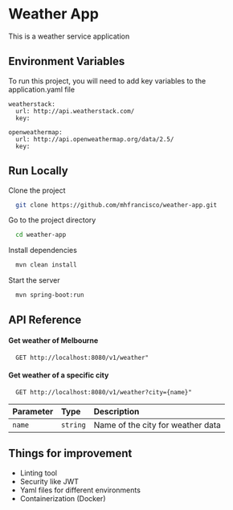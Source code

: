 
# Weather App
This is a weather service application




## Environment Variables

To run this project, you will need to add key variables to the application.yaml file

```
weatherstack:
  url: http://api.weatherstack.com/
  key: 

openweathermap:
  url: http://api.openweathermap.org/data/2.5/
  key: 
```


## Run Locally

Clone the project

```bash
  git clone https://github.com/mhfrancisco/weather-app.git
```

Go to the project directory

```bash
  cd weather-app
```

Install dependencies

```bash
  mvn clean install
```

Start the server

```bash
  mvn spring-boot:run
```


## API Reference

#### Get weather of Melbourne

```http
  GET http://localhost:8080/v1/weather"
```

#### Get weather of a specific city

```http
  GET http://localhost:8080/v1/weather?city={name}"
```

| Parameter | Type     | Description                        |
| :-------- | :------- | :--------------------------------- |
| `name`    | `string` | Name of the city for weather data  |



## Things for improvement

- Linting tool
- Security like JWT
- Yaml files for different environments
- Containerization (Docker)

